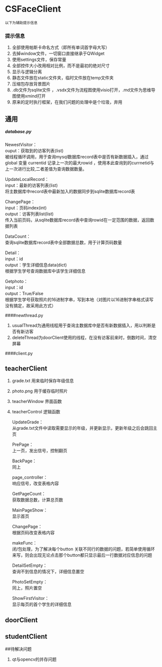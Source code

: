 # CSFaceClient
`以下为辅助提示信息`
### 提示信息
1. 全部使用帕斯卡命名方式（即所有单词首字母大写）
2. 去掉window文件，一切窗口直接继承于QWidget
3. 使用settings文件，保存常量
4. 全部控件大小改用相对比例，而不是最初的绝对尺寸
5. 显示与逻辑分离
6. 静态文件放在static文件夹，临时文件放在temp文件夹
7. 压缩包存放背景图片
8. .db文件为sqlite文件 ，.vsdx文件为流程图使用visio打开，.md文件为思维导图使用xmind打开
9. 原来的定时执行框架，在我们问题的处理中是个垃圾，弃用
## 通用
##### database.py
NewestVisitor：  
ouput：获取到的访客列表(list)  
被线程循环调用，用于查询mysql数据库record表中是否有新数据插入，通过global 变量  currentid 记录上一次的最大rowid
，使用本此查询到的currnetid与上一次进行比较,二者差值为查询数据数量。  
  
UpdateLocalRecord：  
input：最新的访客列表(list)  
将主数据库中record表中最新加入的数据同步到sqlite数据库record表  
  
 ChangePage：  
 input：页码index(int)   
 output：访客列表list(list)  
 传入当前页码，从sqlite数据库record表中查询rowid在一定范围的数据，返回数据列表  
   
 DataCount：    
 查询sqlite数据库record表中全部数据总数，用于计算页码数量  
   
 Detail：  
 input：id  
 output：学生详细信息data(dict)  
 根据学生学号查询数据库中该学生详细信息  
   
 Getphoto：  
 input：id  
 output：True/False  
 根据学生学号获取照片的16进制字串，写到本地（对图片以16进制字串格式读写没有搞定，故采用此方式）
   
 
 ####newthread.py  
 1. usualThread为通用线程用于查询主数据库中是否有新数据插入，用以判断是否有新访客
 2. deleteThread为doorClient使用的线程，在没有访客前来时，倒数时间，清空屏幕  
   
 ####client.py  
    
    
 
## teacherClient
1. grade.txt 用来临时保存年级信息
2. photo.png 用于缓存临时照片
3. teacherWindow 界面函数
4. teacherControl 逻辑函数  
  
    UpdateGrade：  
    从grade.txt文件中读取需要显示的年级，并更新显示，更新年级之后会跳回主页  
        
    PrePage：    
    上一页，发出信号，控制翻页   
       
    BackPage：    
    同上  
        
    page_controller：  
    响应信号，改变表格内容 
         
    GetPageCount：  
    获取数据总数，计算总页数   
         
    MainPageShow：  
    显示首页
           
    ChangePage：   
    根据页码改变表格内容
        
    makeFunc：  
    闭/包处理，为了解决每个button 关联不同行的数据的问题，若简单使用循环来写，则会出现无论点击那个button都只显示最后一行数据对应信息的问题
        
    DetailSetEmpty：  
    查询不到信息的情况下，详细信息置空  
        
    PhotoSetEmpty：  
    同上，照片置空
        
    ShowFirstVisitor：  
    显示每页的首个学生的详细信息
      
    
    
    
     
      
## doorClient

## studentClient


##待解决问题
1.  qt与opencv的并存问题
